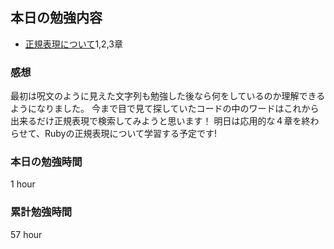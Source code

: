 ## 本日の勉強内容

- [正規表現について](https://qiita.com/jnchito/items/893c887fbf19e17d3ff9)1,2,3章

### 感想

最初は呪文のように見えた文字列も勉強した後なら何をしているのか理解できるようになりました。
今まで目で見て探していたコードの中のワードはこれから出来るだけ正規表現で検索してみようと思います！
明日は応用的な４章を終わらせて、Rubyの正規表現について学習する予定です!

### 本日の勉強時間

1 hour

### 累計勉強時間

57 hour